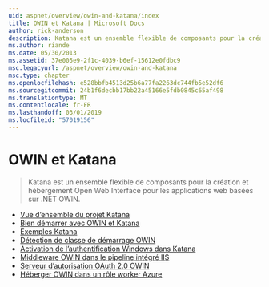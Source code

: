 ```yaml
---
uid: aspnet/overview/owin-and-katana/index
title: OWIN et Katana | Microsoft Docs
author: rick-anderson
description: Katana est un ensemble flexible de composants pour la création et hébergement Open Web Interface pour les applications web basées sur .NET OWIN.
ms.author: riande
ms.date: 05/30/2013
ms.assetid: 37e005e9-2f1c-4039-b6ef-15612e0fdbc9
msc.legacyurl: /aspnet/overview/owin-and-katana
msc.type: chapter
ms.openlocfilehash: e528bbfb4513d25b6a77fa2263dc744fb5e52df6
ms.sourcegitcommit: 24b1f6decbb17bb22a45166e5fdb0845c65af498
ms.translationtype: MT
ms.contentlocale: fr-FR
ms.lasthandoff: 03/01/2019
ms.locfileid: "57019156"
---
```

<a name="owin-and-katana"></a>OWIN et Katana
====================
> Katana est un ensemble flexible de composants pour la création et hébergement Open Web Interface pour les applications web basées sur .NET OWIN.


- [Vue d’ensemble du projet Katana](an-overview-of-project-katana.md)
- [Bien démarrer avec OWIN et Katana](getting-started-with-owin-and-katana.md)
- [Exemples Katana](katana-samples.md)
- [Détection de classe de démarrage OWIN](owin-startup-class-detection.md)
- [Activation de l’authentification Windows dans Katana](enabling-windows-authentication-in-katana.md)
- [Middleware OWIN dans le pipeline intégré IIS](owin-middleware-in-the-iis-integrated-pipeline.md)
- [Serveur d’autorisation OAuth 2.0 OWIN](owin-oauth-20-authorization-server.md)
- [Héberger OWIN dans un rôle worker Azure](host-owin-in-an-azure-worker-role.md)
